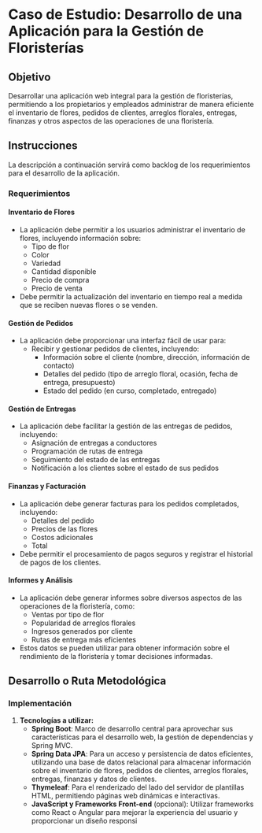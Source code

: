 # Caso de Estudio: Desarrollo de una Aplicación para la Gestión de Floristerías

## Objetivo
Desarrollar una aplicación web integral para la gestión de floristerías, permitiendo a los propietarios y empleados administrar de manera eficiente el inventario de flores, pedidos de clientes, arreglos florales, entregas, finanzas y otros aspectos de las operaciones de una floristería.

## Instrucciones
La descripción a continuación servirá como backlog de los requerimientos para el desarrollo de la aplicación.

### Requerimientos

#### Inventario de Flores
- La aplicación debe permitir a los usuarios administrar el inventario de flores, incluyendo información sobre:
  - Tipo de flor
  - Color
  - Variedad
  - Cantidad disponible
  - Precio de compra
  - Precio de venta
- Debe permitir la actualización del inventario en tiempo real a medida que se reciben nuevas flores o se venden.

#### Gestión de Pedidos
- La aplicación debe proporcionar una interfaz fácil de usar para:
  - Recibir y gestionar pedidos de clientes, incluyendo:
    - Información sobre el cliente (nombre, dirección, información de contacto)
    - Detalles del pedido (tipo de arreglo floral, ocasión, fecha de entrega, presupuesto)
    - Estado del pedido (en curso, completado, entregado)

#### Gestión de Entregas
- La aplicación debe facilitar la gestión de las entregas de pedidos, incluyendo:
  - Asignación de entregas a conductores
  - Programación de rutas de entrega
  - Seguimiento del estado de las entregas
  - Notificación a los clientes sobre el estado de sus pedidos

#### Finanzas y Facturación
- La aplicación debe generar facturas para los pedidos completados, incluyendo:
  - Detalles del pedido
  - Precios de las flores
  - Costos adicionales
  - Total
- Debe permitir el procesamiento de pagos seguros y registrar el historial de pagos de los clientes.

#### Informes y Análisis
- La aplicación debe generar informes sobre diversos aspectos de las operaciones de la floristería, como:
  - Ventas por tipo de flor
  - Popularidad de arreglos florales
  - Ingresos generados por cliente
  - Rutas de entrega más eficientes
- Estos datos se pueden utilizar para obtener información sobre el rendimiento de la floristería y tomar decisiones informadas.

## Desarrollo o Ruta Metodológica

### Implementación
1. **Tecnologías a utilizar:**
   - **Spring Boot**: Marco de desarrollo central para aprovechar sus características para el desarrollo web, la gestión de dependencias y Spring MVC.
   - **Spring Data JPA**: Para un acceso y persistencia de datos eficientes, utilizando una base de datos relacional para almacenar información sobre el inventario de flores, pedidos de clientes, arreglos florales, entregas, finanzas y datos de clientes.
   - **Thymeleaf**: Para el renderizado del lado del servidor de plantillas HTML, permitiendo páginas web dinámicas e interactivas.
   - **JavaScript y Frameworks Front-end** (opcional): Utilizar frameworks como React o Angular para mejorar la experiencia del usuario y proporcionar un diseño responsi
